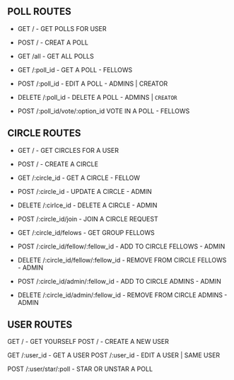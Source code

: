 ## POLL ROUTES

- GET / - GET POLLS FOR USER 
- POST / - CREAT A POLL

- GET /all - GET ALL POLLS

- GET /:poll_id - GET A POLL - FELLOWS
- POST /:poll_id - EDIT A POLL - ADMINS | CREATOR
- DELETE /:poll_id - DELETE A POLL - ADMINS | `CREATOR`
- POST /:poll_id/vote/:option\_id VOTE IN A POLL - FELLOWS

## CIRCLE ROUTES

- GET / - GET CIRCLES FOR A USER
- POST / - CREATE A CIRCLE

- GET /:circle_id - GET A CIRCLE - FELLOW
- POST /:circle_id - UPDATE A CIRCLE - ADMIN
- DELETE /:cirlce_id - DELETE A CIRCLE - ADMIN

- POST /:circle_id/join - JOIN A CIRCLE REQUEST

- GET /:circle_id/felows - GET GROUP FELLOWS

- POST /:circle_id/fellow/:fellow\_id - ADD TO CIRCLE FELLOWS - ADMIN
- DELETE /:circle_id/fellow/:fellow\_id - REMOVE FROM CIRCLE FELLOWS - ADMIN

- POST /:circle_id/admin/:fellow\_id - ADD TO CIRCLE ADMINS - ADMIN
- DELETE /:circle_id/admin/:fellow\_id - REMOVE FROM CIRCLE ADMINS - ADMIN

## USER ROUTES

GET / - GET YOURSELF
POST / - CREATE A NEW USER

GET /:user_id - GET A USER
POST /:user_id - EDIT A USER | SAME USER

POST /:user/star/:poll - STAR OR UNSTAR A POLL